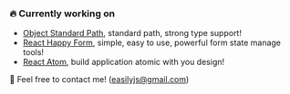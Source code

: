 ### 🔥 Currently working on 

- [Object Standard Path](https://github.com/react-earth/object-standard-path), standard path, strong type support!
- [React Happy Form](https://github.com/react-earth/react-happy-form), simple, easy to use, powerful form state manage tools!
- [React Atom](https://github.com/react-earth/react-atom), build application atomic with you design!

👋 Feel free to contact me! (easilyjs@gmail.com)

